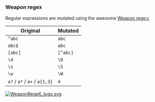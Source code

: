 ### Weapon regex

Regular expressions are mutated using the awesome [Weapon rege⚔](https://stryker-mutator.io/weapon-regex/)<!-- .element target="_blank" -->


| Original                      | Mutated  |
| ----------------------------- | -------- |
| `^abc`                        | `abc`    |
| `abc$`                        | `abc`    |
| `[abc]`                       | `[^abc]` |
| `\d`                          | `\D`     |
| `\s`                          | `\S`     |
| `\w`                          | `\W`     |
| `a?` / `a*` / `a+` / `a{1,3}` | `a`      |

<!-- .element class="sm" -->

[![WeaponRegeX_logo.svg](/img/WeaponRegeX_logo.svg)<!-- .element style="width: 200px"  -->](https://stryker-mutator.io/weapon-regex/) <!-- .element target="_blank" -->
